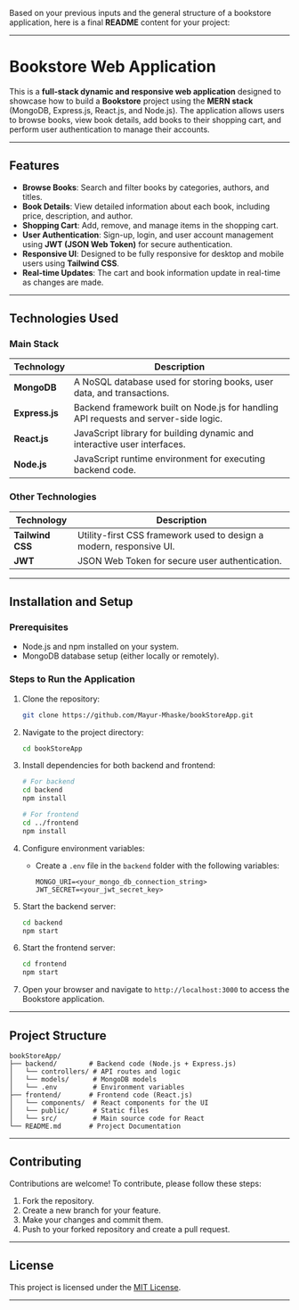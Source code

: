 Based on your previous inputs and the general structure of a bookstore application, here is a final **README** content for your project:

---

# **Bookstore Web Application**

This is a **full-stack dynamic and responsive web application** designed to showcase how to build a **Bookstore** project using the **MERN stack** (MongoDB, Express.js, React.js, and Node.js). The application allows users to browse books, view book details, add books to their shopping cart, and perform user authentication to manage their accounts.

---

## **Features**
- **Browse Books**: Search and filter books by categories, authors, and titles.
- **Book Details**: View detailed information about each book, including price, description, and author.
- **Shopping Cart**: Add, remove, and manage items in the shopping cart.
- **User Authentication**: Sign-up, login, and user account management using **JWT (JSON Web Token)** for secure authentication.
- **Responsive UI**: Designed to be fully responsive for desktop and mobile users using **Tailwind CSS**.
- **Real-time Updates**: The cart and book information update in real-time as changes are made.

---

## **Technologies Used**

### **Main Stack**
| Technology      | Description                                  |
|-----------------|----------------------------------------------|
| **MongoDB**     | A NoSQL database used for storing books, user data, and transactions. |
| **Express.js**  | Backend framework built on Node.js for handling API requests and server-side logic. |
| **React.js**    | JavaScript library for building dynamic and interactive user interfaces. |
| **Node.js**     | JavaScript runtime environment for executing backend code. |

### **Other Technologies**
| Technology      | Description                                  |
|-----------------|----------------------------------------------|
| **Tailwind CSS**| Utility-first CSS framework used to design a modern, responsive UI. |
| **JWT**         | JSON Web Token for secure user authentication. |

---

## **Installation and Setup**

### **Prerequisites**
- Node.js and npm installed on your system.
- MongoDB database setup (either locally or remotely).

### **Steps to Run the Application**
1. Clone the repository:
   ```bash
   git clone https://github.com/Mayur-Mhaske/bookStoreApp.git
   ```
2. Navigate to the project directory:
   ```bash
   cd bookStoreApp
   ```
3. Install dependencies for both backend and frontend:
   ```bash
   # For backend
   cd backend
   npm install

   # For frontend
   cd ../frontend
   npm install
   ```
4. Configure environment variables:
   - Create a `.env` file in the `backend` folder with the following variables:
     ```env
     MONGO_URI=<your_mongo_db_connection_string>
     JWT_SECRET=<your_jwt_secret_key>
     ```
5. Start the backend server:
   ```bash
   cd backend
   npm start
   ```
6. Start the frontend server:
   ```bash
   cd frontend
   npm start
   ```

7. Open your browser and navigate to `http://localhost:3000` to access the Bookstore application.

---

## **Project Structure**
```
bookStoreApp/
├── backend/        # Backend code (Node.js + Express.js)
│   └── controllers/ # API routes and logic
│   └── models/      # MongoDB models
│   └── .env         # Environment variables
├── frontend/       # Frontend code (React.js)
│   └── components/  # React components for the UI
│   └── public/      # Static files
│   └── src/         # Main source code for React
└── README.md       # Project Documentation
```

---

## **Contributing**
Contributions are welcome! To contribute, please follow these steps:
1. Fork the repository.
2. Create a new branch for your feature.
3. Make your changes and commit them.
4. Push to your forked repository and create a pull request.

---

## **License**
This project is licensed under the [MIT License](LICENSE).

---

